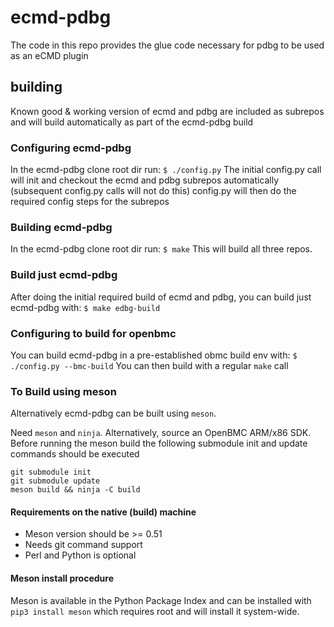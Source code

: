 # ecmd-pdbg
The code in this repo provides the glue code necessary for pdbg
to be used as an eCMD plugin

## building
Known good & working version of ecmd and pdbg are included as subrepos
and will build automatically as part of the ecmd-pdbg build

### Configuring ecmd-pdbg
In the ecmd-pdbg clone root dir run:
`$ ./config.py`
The initial config.py call will init and checkout the ecmd and pdbg
subrepos automatically (subsequent config.py calls will not do this)
config.py will then do the required config steps for the subrepos

### Building ecmd-pdbg
In the ecmd-pdbg clone root dir run:
`$ make`
This will build all three repos.

### Build just ecmd-pdbg
After doing the initial required build of ecmd and pdbg, you can build
just ecmd-pdbg with:
`$ make edbg-build`

### Configuring to build for openbmc
You can build ecmd-pdbg in a pre-established obmc build env with:
`$ ./config.py --bmc-build`
You can then build with a regular `make` call

### To Build using meson
Alternatively ecmd-pdbg can be built using `meson`.

Need `meson` and `ninja`. Alternatively, source an OpenBMC ARM/x86 SDK.
Before running the meson build the following submodule init and update 
commands should be executed

```
git submodule init
git submodule update
meson build && ninja -C build
```

#### Requirements on the native (build) machine
* Meson version should be >= 0.51
* Needs git command support
* Perl and Python is optional

#### Meson install procedure
Meson is available in the Python Package Index and can be installed with
`pip3 install meson` which requires root and will install it system-wide.



